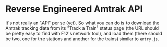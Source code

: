 # Reverse Engineered Amtrak API

It's not really an "API" per se (yet). So what you can do is to download the Amtrak tracking data from its "Track a Train" status page (the URL should be pretty easy to find with F12's network tool), and load them (there should be two, one for the stations and another for the trains) similar to `entry.js`.
